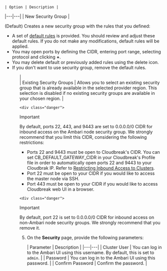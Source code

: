 

[Comment]: <> (On AWS/GCP Existing security groups should be selectable only for existing VPC.)

    | Option | Description |
|---|---|
| New Security Group | <p>(Default) Creates a new security group with the rules that you defined:</p><p><ul><li>A set of [default rules](security.md#default-cluster-security-groups) is provided. You should review and adjust these default rules. If you do not make any modifications, default rules will be applied. </li><li>You may open ports by defining the CIDR, entering port range, selecting protocol and clicking **+**.</li><li>You may delete default or previously added rules using the delete icon.</li><li>If you don't want to use security group, remove the default rules.</li><ul></p> |  
| Existing Security Groups | Allows you to select an existing security group that is already available in the selected provider region. This selection is disabled if no existing security groups are available in your chosen region. |  

    <div class="danger">
<p class="first admonition-title">Important</p>
<p class="last">
By default, ports 22, 443, and 9443 are set to 0.0.0.0/0 CIDR for inbound access on the Ambari node security group. We strongly recommend that you limit this CIDR, considering the following restrictions:
<ul><li>Ports 22 and 9443 must be open to Cloudbreak's CIDR. You can set CB_DEFAULT_GATEWAY_CIDR in your Cloudbreak's Profile file in order to automatically open ports 22 and 9443 to your Cloudbrak IP. Refer to <a href="../security-cb/index.html#restricting-inbound-access-to-clusters">Restricting Inbound Access to Clusters</a>.</li>
<li>Port 22 must be open to your CIDR if you would like to access the master node via SSH.</li>
<li>Port 443 must be open to your CIDR if you would like to access Cloudbreak web UI in a browser.</li></ul>  
</p>
</div>

    <div class="danger">
<p class="first admonition-title">Important</p>
<p class="last">
By default, port 22 is set to 0.0.0.0/0 CIDR for inbound access on non-Ambari node security groups. We strongly recommend that you remove it.</p>
</div>


5. On the **Security** page, provide the following parameters:

    | Parameter | Description |
|---|---|
| Cluster User | You can log in to the Ambari UI using this username. By default, this is set to `admin`. |
| Password | You can log in to the Ambari UI using this password. |
| Confirm Password | Confirm the password. |